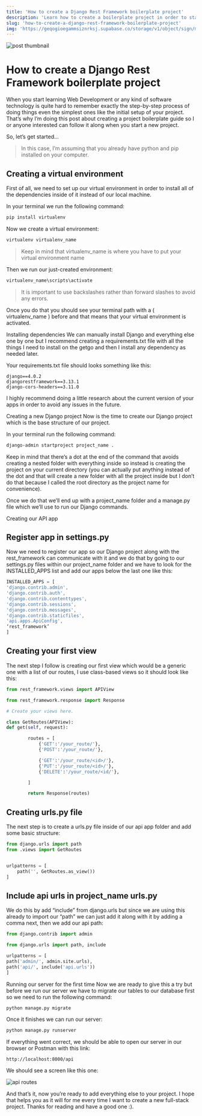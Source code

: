 ```yaml
---
title: 'How to create a Django Rest Framework boilerplate project'
description: 'Learn how to create a boilerplate project in order to start your next project faster'
slug: 'how-to-create-a-django-rest-framework-boilerplate-project'
img: 'https://geqogioegammsiznrksj.supabase.co/storage/v1/object/sign/media/blog/drf-boilerplate.jpg?token=eyJhbGciOiJIUzI1NiIsInR5cCI6IkpXVCJ9.eyJ1cmwiOiJtZWRpYS9ibG9nL2RyZi1ib2lsZXJwbGF0ZS5qcGciLCJpYXQiOjE2NjAxODAzNzYsImV4cCI6MTk3NTU0MDM3Nn0.UzMW6Ezsab4OnqkFvnh4ZGwL8D550buXOth97O_su18&t=2022-08-11T01%3A12%3A56.889Z'
---
```


![post thumbnail](https://geqogioegammsiznrksj.supabase.co/storage/v1/object/sign/media/blog/drf-boilerplate.jpg?token=eyJhbGciOiJIUzI1NiIsInR5cCI6IkpXVCJ9.eyJ1cmwiOiJtZWRpYS9ibG9nL2RyZi1ib2lsZXJwbGF0ZS5qcGciLCJpYXQiOjE2NjAxODAzNzYsImV4cCI6MTk3NTU0MDM3Nn0.UzMW6Ezsab4OnqkFvnh4ZGwL8D550buXOth97O_su18&t=2022-08-11T01%3A12%3A56.889Z)

# How to create a Django Rest Framework boilerplate project

When you start learning Web Development or any kind of software technology is quite hard to remember exactly the step-by-step process of doing things even the simplest ones like the initial setup of your project. That’s why I’m doing this post about creating a project boilerplate guide so I or anyone interested can follow it along when you start a new project.

So, let’s get started…

> In this case, I’m assuming that you already have python and pip installed on your computer.

## Creating a virtual environment

First of all, we need to set up our virtual environment in order to install all of the dependencies inside of it instead of our local machine.

In your terminal we run the following command:

```bash
pip install virtualenv
```

Now we create a virtual environment:

```bash
virtualenv virtualenv_name
```

> Keep in mind that virtualenv_name is where you have to put your virtual environment name

Then we run our just-created environment:

```bash
virtualenv_name\scripts\activate
```

> It is important to use backslashes rather than forward slashes to avoid any errors.

Once you do that you should see your terminal path with a ( virtualenv_name ) before and that means that your virtual environment is activated.

Installing dependencies
We can manually install Django and everything else one by one but I recommend creating a requirements.txt file with all the things I need to install on the getgo and then I install any dependency as needed later.

Your requirements.txt file should looks something like this:

    django==4.0.2
    djangorestframework==3.13.1
    django-cors-headers==3.11.0

I highly recommend doing a little research about the current version of your apps in order to avoid any issues in the future.

Creating a new Django project
Now is the time to create our Django project which is the base structure of our project.

In your terminal run the following command:

```bash
django-admin startproject project_name .
```

Keep in mind that there’s a dot at the end of the command that avoids creating a nested folder with everything inside so instead is creating the project on your current directory (you can actually put anything instead of the dot and that will create a new folder with all the project inside but I don’t do that because I called the root directory as the project name for convenience).

Once we do that we’ll end up with a project_name folder and a manage.py file which we’ll use to run our Django commands.

Creating our API app

## Register app in settings.py

Now we need to register our app so our Django project along with the rest_framework can communicate with it and we do that by going to our settings.py files within our project_name folder and we have to look for the INSTALLED_APPS list and add our apps below the last one like this:

```javascript
INSTALLED_APPS = [
'django.contrib.admin',
'django.contrib.auth',
'django.contrib.contenttypes',
'django.contrib.sessions',
'django.contrib.messages',
'django.contrib.staticfiles',
'api.apps.ApiConfig',
‘rest_framework’
]
```

## Creating your first view

The next step I follow is creating our first view which would be a generic one with a list of our routes, I use class-based views so it should look like this:

```python
from rest_framework.views import APIView

from rest_framework.response import Response

# Create your views here.

class GetRoutes(APIView):
def get(self, request):

        routes = [
            {'GET':'/your_route/'},
            {'POST':'/your_route/'},

            {'GET':'/your_route/<id>/'},
            {'PUT':'/your_route/<id>/'},
            {'DELETE':'/your_route/<id/'},

        ]

        return Response(routes)
```

## Creating urls.py file

The next step is to create a urls.py file inside of our api app folder and add some basic structure:

```python
from django.urls import path
from .views import GetRoutes


urlpatterns = [
    path('', GetRoutes.as_view())
]
```

## Include api urls in project_name urls.py

We do this by add “include” from django.urls but since we are using this already to import our “path” we can just add it along with it by adding a comma next, then we add our api path:

```python
from django.contrib import admin

from django.urls import path, include

urlpatterns = [
path('admin/', admin.site.urls),
path('api/', include('api.urls'))
]
```

Running our server for the first time
Now we are ready to give this a try but before we run our server we have to migrate our tables to our database first so we need to run the following command:

```bash
python manage.py migrate
```

Once it finishes we can run our server:

```bash
python manage.py runserver
```

If everything went correct, we should be able to open our server in our browser or Postman with this link:

    http://localhost:8000/api

We should see a screen like this one:

![api routes](https://geqogioegammsiznrksj.supabase.co/storage/v1/object/sign/media/blog/routes.jpg?token=eyJhbGciOiJIUzI1NiIsInR5cCI6IkpXVCJ9.eyJ1cmwiOiJtZWRpYS9ibG9nL3JvdXRlcy5qcGciLCJpYXQiOjE2NjAxODEwNTAsImV4cCI6MTk3NTU0MTA1MH0.PmU2M-DlCTViWThI2NbwZQjcsMokPU-EkebVhREideM&t=2022-08-11T01%3A24%3A10.817Z)

And that’s it, now you’re ready to add everything else to your project. I hope that helps you as it will for me every time I want to create a new full-stack project. Thanks for reading and have a good one :).
